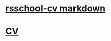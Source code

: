 # [rsschool-cv markdown](https://veronchi.github.io/rsschool-cv/cv)
# [CV](https://veronchi.github.io/rsschool-cv/index)

